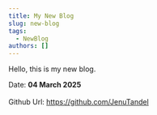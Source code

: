 ```yaml
---
title: My New Blog
slug: new-blog
tags:
  - NewBlog
authors: []
---
```

Hello, this is my new blog.

Date: **04 March 2025**\
\
Github Url: <https://github.com/JenuTandel>
